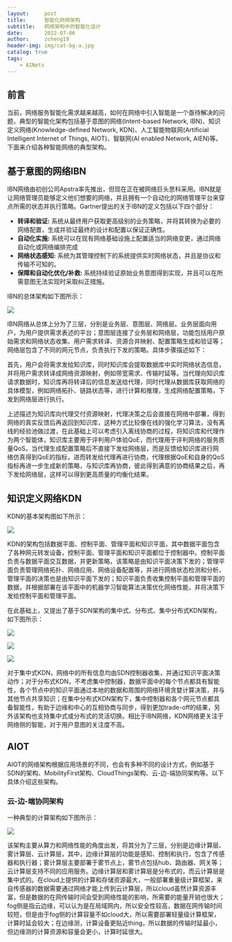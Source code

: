 ```yaml
---
layout:     post
title:      智能化网络架构
subtitle:   网络架构中的智能化设计
date:       2022-07-06
author:     zcheng19
header-img: img/cat-bg-a.jpg
catalog: true
tags:
    - AINets
---
```


## 前言

当前，网络服务智能化需求越来越高，如何在网络中引入智能是一个亟待解决的问题，典型的智能化架构包括基于意图的网络(Intent-based Network, IBN)、知识定义网络(Knowledge-defined Network, KDN)、人工智能物联网(Artificial Intelligent Internet of Things, AIOT)、智联网(AI enabled Network, AIEN)等。下面来介绍各种智能网络的典型架构。

## 基于意图的网络IBN

IBN网络由初创公司Apstra率先推出，但现在正在被网络巨头思科采用。IBN就是让网络管理员能够定义他们想要的网络，并且拥有一个自动化的网络管理平台来穿点所需的状态并执行策略。Gartner提出的关于IBN的定义包括以下四个部分：

* **转译和验证:** 系统从最终用户获取更高级别的业务策略，并将其转换为必要的网络配置，生成并验证最终的设计和配置以保证正确性。
* **自动化实施:** 系统可以在现有网络基础设施上配置适当的网络变更，通过网络自动化或网络编排完成
* **网络状态感知:** 系统为其管理控制下的系统提供实时网络状态，并且是协议和传输不可知的。
* **保障和自动化优化/补救:** 系统持续验证原始业务意图得到实现，并且可以在所需意图无法实现时采取纠正措施。

IBN的总体架构如下图所示：

![](https://p69.f3.n0.cdn.getcloudapp.com/items/v1uOgk9P/97bd159f-303c-4836-883a-7bc04827a7cd.png?v=28c41a78dda1f6d6e209888b97c8e928)

IBN网络从总体上分为了三层，分别是业务层、意图层、网络层。业务层面向用户，为用户提供需求表述的平台；意图层连接了业务层和网络层，功能包括用户原始需求和网络状态收集、用户需求转译、资源合并映射、配置策略生成和验证等；网络层包含了不同的网元节点，负责执行下发的策略。具体步骤描述如下：

首先，用户会将需求发给知识库，同时知识库会提取数据库中实时网络状态信息，并将用户需求转译成网络资源映射，例如带宽需求、传输时延等。当代理向知识库请求数据时，知识库再将转译后的信息发送给代理，同时代理从数据库获取网络的具体模型，例如网络拓扑、链路状态等，进行计算和推理，生成网络配置策略，下发到网络层进行执行。

上述描述为知识库向代理交付资源映射，代理决策之后会直接在网络中部署，得到网络的真实反馈后再返回到知识库，这种方式比较像在线的强化学习算法，没有离线的经验池做过渡，在此基础上可以考虑引入离线协商的过程，将知识库和代理作为两个智能体，知识库主要用于评判用户体验QoE，而代理用于评判网络的服务质量QoS，当代理生成配置策略后不直接下发给网络层，而是反馈给知识库进行网络仿真得到QoE的指标，进而转发给代理再进行协商，代理根据QoE和自身的QoS指标再进一步生成新的策略，与知识库再协商，彼此得到满意的协商结果之后，再下发给网络层，这样可以得到更高质量的均衡化结果。

## 知识定义网络KDN

KDN的基本架构图如下所示：

![](https://p69.f3.n0.cdn.getcloudapp.com/items/v1uOgw8J/504066bf-d1ae-47e4-823e-20e6f5b933c9.png?v=1952e62d05de5dcde6faad3d3f018dc0)

KDN的架构包括数据平面、控制平面、管理平面和知识平面，其中数据平面包含了各种网元转发设备，控制平面、管理平面和知识平面都位于控制器中。控制平面负责与数据平面交互数据，并更新策略，该策略是由知识平面决策下发的；管理平面负责管理网络拓扑、网络应用、网络设备配置等，并进行网络状态检测和分析，管理平面的决策也是由知识平面下发的；知识平面负责收集控制平面和管理平面的数据，并根据部署在该平面中的机器学习智能算法决策优化网络性能，并将决策下发给控制平面和管理平面。

在此基础上，又提出了基于SDN架构的集中式、分布式、集中分布式KDN架构，如下图所示：

![](https://p69.f3.n0.cdn.getcloudapp.com/items/llu0EqRw/bd25c53b-205c-467b-9247-8ea8da05dcb5.png?source=viewer&v=97c9fbb6ccd2f296c2eae8c2b244174f)

![](https://p69.f3.n0.cdn.getcloudapp.com/items/OAu865m8/d77bfbd9-facf-44b2-9963-3bd80039fdf2.png?v=5cf3100345fd5eef35e52c6bbf5f787a)

![](https://p69.f3.n0.cdn.getcloudapp.com/items/E0uygkWk/a2c8dbfc-3977-4339-a2d3-f2074470c927.png?v=92defcda067d1a758ab220100a8b09b4)

对于集中式KDN，网络中的所有信息均由SDN控制器收集，并通过知识平面决策动作；对于分布式KDN，不考虑集中控制器，数据平面中的每个节点都具有智能性，各个节点中的知识平面通过本地的数据和周围的网络环境贪婪计算决策，并与其他节点共享知识；在集中分布式KDN架构下，集中控制器和各个网元节点都具备智能性，有助于边缘和中心的互相协商与同步，得到更加trade-off的结果，另外该架构也支持集中式或分布式的灵活切换。相比于IBN网络，KDN网络更关注于网络侧的智能，对于用户意图的关注度不高。

## AIOT

AIOT的网络架构根据应用场景的不同，也会有多种不同的设计方式，例如基于SDN的架构、MobilityFirst架构、CloudThings架构、云-边-端协同架构等。以下具体介绍这些架构。

### 云-边-端协同架构

一种典型的计算架构如下图所示：

![](http://m.qpic.cn/psc?/V50GDMPk1HZwAR15rIJo3gZrnQ2vUVFp/ruAMsa53pVQWN7FLK88i5kajCdSzZQ5qHf62qf4LcAFz60HwfGqLtoxOM9pnU40DzynMZznfvTsw*Ufpf8S2QDZXWthIWrbykXaj6K4FzN4!/b&bo=*QKTAQAAAAADB08!&rf=viewer_4)

该架构主要从算力和网络性能的角度出发，将其分为了三层，分别是边缘计算层、雾计算层、云计算层，其中，边缘计算层的功能是感知、控制和执行，包含了传感器和执行器；雾计算层主要部署于雾节点上，雾节点包括hub、路由器、网关等；云计算层支持不同的应用服务。边缘计算层和雾计算层是分布式的，而云计算层是集中式的。在cloud上提供的计算和存储资源最大，一般部署重量级计算框架，来自传感器的数据需要通过网络才能上传到云计算层，所以cloud虽然计算资源丰富，但是数据的在网传输时间会受到网络性能的影响，所需要的能量开销也很大；fog侧是指云边缘，可以认为是在局域网内，所以安全性较高，数据在网传输时间较短，但是由于fog侧的计算容量不如cloud大，所以需要部署轻量级计算框架，计算时延会较大；在边缘测，计算设备更贴近thing，所以数据的传输时延最小，但边缘测的计算资源和容量会更小，计算时延很大。
